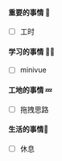 

#### 重要的事情 🍎

- [ ] 工时

#### 学习的事情 🧑‍💻

- [ ] minivue

#### 工地的事情 💤

- [ ] 拖拽思路

#### 生活的事情🍒

- [ ] 休息

